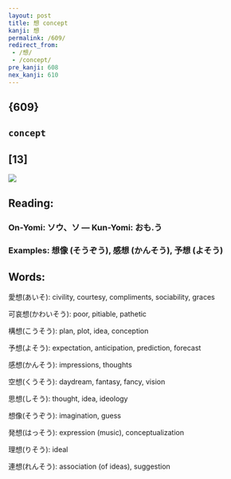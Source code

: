 ```yaml
---
layout: post
title: 想 concept
kanji: 想
permalink: /609/
redirect_from:
 - /想/
 - /concept/
pre_kanji: 608
nex_kanji: 610
---
```


## {609}

## `concept`

## [13]

<div class="stroke"><img src="E683B3.png" /></div>

## Reading:

### On-Yomi: ソウ、ソ &mdash; Kun-Yomi: おも.う

### Examples: 想像 (そうぞう), 感想 (かんそう), 予想 (よそう)

## Words:

愛想(あいそ): civility, courtesy, compliments, sociability, graces

可哀想(かわいそう): poor, pitiable, pathetic

構想(こうそう): plan, plot, idea, conception

予想(よそう): expectation, anticipation, prediction, forecast

感想(かんそう): impressions, thoughts

空想(くうそう): daydream, fantasy, fancy, vision

思想(しそう): thought, idea, ideology

想像(そうぞう): imagination, guess

発想(はっそう): expression (music), conceptualization

理想(りそう): ideal

連想(れんそう): association (of ideas), suggestion
